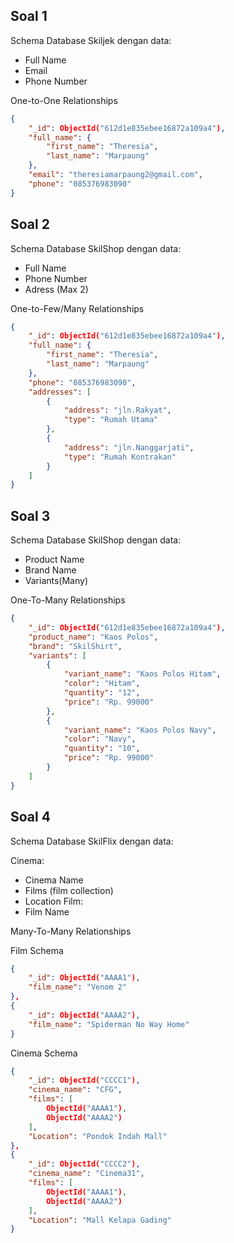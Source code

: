 ## Soal 1

Schema Database Skiljek dengan data:

- Full Name
- Email
- Phone Number

One-to-One Relationships

```json
{
    "_id": ObjectId("612d1e835ebee16872a109a4"),
    "full_name": {
        "first_name": "Theresia",
        "last_name": "Marpaung"
    },
    "email": "theresiamarpaung2@gmail.com",
    "phone": "085376983090"
}
```

## Soal 2

Schema Database SkilShop dengan data:

- Full Name
- Phone Number
- Adress (Max 2)

One-to-Few/Many Relationships

```json
{
    "_id": ObjectId("612d1e835ebee16872a109a4"),
    "full_name": {
        "first_name": "Theresia",
        "last_name": "Marpaung"
    },
    "phone": "085376983090",
    "addresses": [
        {
            "address": "jln.Rakyat",
            "type": "Rumah Utama"
        },
        {
            "address": "jln.Nanggarjati",
            "type": "Rumah Kontrakan"
        }
    ]
}
```

## Soal 3

Schema Database SkilShop dengan data:

- Product Name
- Brand Name
- Variants(Many)

One-To-Many Relationships

```json
{
    "_id": ObjectId("612d1e835ebee16872a109a4"),
    "product_name": "Kaos Polos",
    "brand": "SkilShirt",
    "variants": [
        {
            "variant_name": "Kaos Polos Hitam",
            "color": "Hitam",
            "quantity": "12",
            "price": "Rp. 99000"
        },
        {
            "variant_name": "Kaos Polos Navy",
            "color": "Navy",
            "quantity": "10",
            "price": "Rp. 99000"
        }
    ]
}
```

## Soal 4

Schema Database SkilFlix dengan data:

Cinema:

- Cinema Name
- Films (film collection)
- Location
  Film:
- Film Name

Many-To-Many Relationships

Film Schema

```json
{
    "_id": ObjectId("AAAA1"),
    "film_name": "Venom 2"
},
{
    "_id": ObjectId("AAAA2"),
    "film_name": "Spiderman No Way Home"
}
```

Cinema Schema

```json
{
    "_id": ObjectId("CCCC1"),
    "cinema_name": "CFG",
    "films": [
        ObjectId("AAAA1"),
        ObjectId("AAAA2")
    ],
    "Location": "Pondok Indah Mall"
},
{
    "_id": ObjectId("CCCC2"),
    "cinema_name": "Cinema31",
    "films": [
        ObjectId("AAAA1"),
        ObjectId("AAAA2")
    ],
    "Location": "Mall Kelapa Gading"
}
```
